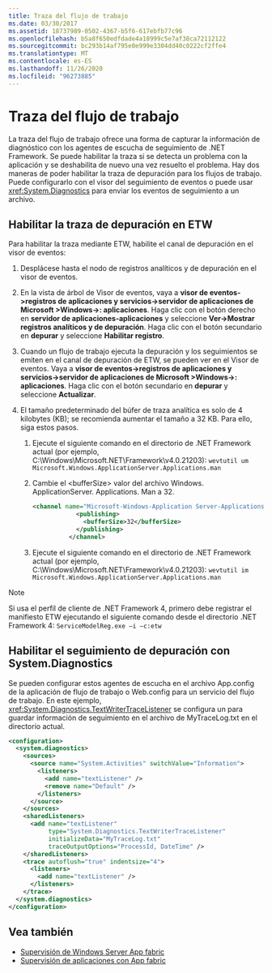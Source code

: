 ```yaml
---
title: Traza del flujo de trabajo
ms.date: 03/30/2017
ms.assetid: 18737989-0502-4367-b5f6-617ebfb77c96
ms.openlocfilehash: b5a8f650edfdade4a18999c5e7af38ca72112122
ms.sourcegitcommit: bc293b14af795e0e999e3304dd40c0222cf2ffe4
ms.translationtype: MT
ms.contentlocale: es-ES
ms.lasthandoff: 11/26/2020
ms.locfileid: "96273885"
---
```

# <a name="workflow-tracing"></a>Traza del flujo de trabajo

La traza del flujo de trabajo ofrece una forma de capturar la información de diagnóstico con los agentes de escucha de seguimiento de .NET Framework. Se puede habilitar la traza si se detecta un problema con la aplicación y se deshabilita de nuevo una vez resuelto el problema. Hay dos maneras de poder habilitar la traza de depuración para los flujos de trabajo. Puede configurarlo con el visor del seguimiento de eventos o puede usar <xref:System.Diagnostics> para enviar los eventos de seguimiento a un archivo.  
  
## <a name="enabling-debug-tracing-in-etw"></a>Habilitar la traza de depuración en ETW  

 Para habilitar la traza mediante ETW, habilite el canal de depuración en el visor de eventos:  
  
1. Desplácese hasta el nodo de registros analíticos y de depuración en el visor de eventos.  
  
2. En la vista de árbol de Visor de eventos, vaya a **visor de eventos->registros de aplicaciones y servicios->servidor de aplicaciones de Microsoft >Windows->: aplicaciones**. Haga clic con el botón derecho en **servidor de aplicaciones-aplicaciones** y seleccione **Ver->Mostrar registros analíticos y de depuración**. Haga clic con el botón secundario en **depurar** y seleccione **Habilitar registro**.  
  
3. Cuando un flujo de trabajo ejecuta la depuración y los seguimientos se emiten en el canal de depuración de ETW, se pueden ver en el Visor de eventos. Vaya a **visor de eventos->registros de aplicaciones y servicios->servidor de aplicaciones de Microsoft >Windows->: aplicaciones**. Haga clic con el botón secundario en **depurar** y seleccione **Actualizar**.  
  
4. El tamaño predeterminado del búfer de traza analítica es solo de 4 kilobytes (KB); se recomienda aumentar el tamaño a 32 KB. Para ello, siga estos pasos.  
  
    1. Ejecute el siguiente comando en el directorio de .NET Framework actual (por ejemplo, C:\Windows\Microsoft.NET\Framework\v4.0.21203): `wevtutil um Microsoft.Windows.ApplicationServer.Applications.man`  
  
    2. Cambie el \<bufferSize> valor del archivo Windows. ApplicationServer. Applications. Man a 32.  
  
        ```xml  
        <channel name="Microsoft-Windows-Application Server-Applications/Analytic" chid="ANALYTIC_CHANNEL" symbol="ANALYTIC_CHANNEL" type="Analytic" enabled="false" isolation="Application" message="$(string.MICROSOFT_WINDOWS_APPLICATIONSERVER_APPLICATIONS.channel.ANALYTIC_CHANNEL.message)" >  
                    <publishing>  
                      <bufferSize>32</bufferSize>  
                    </publishing>  
                  </channel>  
        ```  
  
    3. Ejecute el siguiente comando en el directorio de .NET Framework actual (por ejemplo, C:\Windows\Microsoft.NET\Framework\v4.0.21203): `wevtutil im Microsoft.Windows.ApplicationServer.Applications.man`  
  
> [!NOTE]
> Si usa el perfil de cliente de .NET Framework 4, primero debe registrar el manifiesto ETW ejecutando el siguiente comando desde el directorio .NET Framework 4: `ServiceModelReg.exe –i –c:etw`  
  
## <a name="enabling-debug-tracing-using-systemdiagnostics"></a>Habilitar el seguimiento de depuración con System.Diagnostics  

 Se pueden configurar estos agentes de escucha en el archivo App.config de la aplicación de flujo de trabajo o Web.config para un servicio del flujo de trabajo. En este ejemplo, <xref:System.Diagnostics.TextWriterTraceListener> se configura un para guardar información de seguimiento en el archivo de MyTraceLog.txt en el directorio actual.  
  
```xml  
<configuration>  
  <system.diagnostics>  
    <sources>  
      <source name="System.Activities" switchValue="Information">  
        <listeners>  
          <add name="textListener" />  
          <remove name="Default" />  
        </listeners>  
      </source>  
    </sources>  
    <sharedListeners>  
      <add name="textListener"  
           type="System.Diagnostics.TextWriterTraceListener"  
           initializeData="MyTraceLog.txt"  
           traceOutputOptions="ProcessId, DateTime" />  
    </sharedListeners>  
    <trace autoflush="true" indentsize="4">  
      <listeners>  
        <add name="textListener" />  
      </listeners>  
    </trace>  
  </system.diagnostics>  
</configuration>  
```  
  
## <a name="see-also"></a>Vea también

- [Supervisión de Windows Server App fabric](/previous-versions/appfabric/ee677251(v=azure.10))
- [Supervisión de aplicaciones con App fabric](/previous-versions/appfabric/ee677276(v=azure.10))
